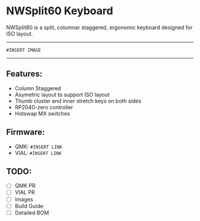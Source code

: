 # NWSplit60 Keyboard
NWSplit80 is a split, columnar staggered, ergonomic keyboard designed for ISO layout. 

------------------------------------------------

`#INSERT IMAGE`

------------------------------------------------

## Features: 
* Column Staggered
* Asymetric layout to support ISO layout
* Thumb cluster and inner stretch keys on both sides
* RP2040-zero controller
* Hotswap MX switches

## Firmware:
- QMK: `#INSERT LINK`
- VIAL:  `#INSERT LINK`

## TODO:

- [ ] QMK PR
- [ ] VIAL PR
- [ ] Images
- [ ] Build Guide
- [ ] Detailed BOM
